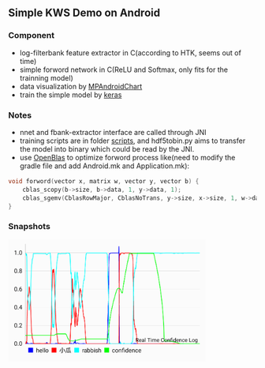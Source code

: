 ## Simple KWS Demo on Android

### Component
* log-filterbank feature extractor in C(according to HTK, seems out of time)
* simple forword network in C(ReLU and Softmax, only fits for the trainning model)
* data visualization by [MPAndroidChart](https://github.com/PhilJay/MPAndroidChart)
* train the simple model by [keras](https://keras.io/)

### Notes
* nnet and fbank-extractor interface are called through JNI
* training scripts are in folder [scripts](scripts), and hdf5tobin.py aims to transfer the model into binary which could be read by the JNI.
* use [OpenBlas](https://github.com/xianyi/OpenBLAS) to optimize forword process like(need to modify the gradle file and add Android.mk and Application.mk):
```c
void forword(vector x, matrix w, vector y, vector b) {
    cblas_scopy(b->size, b->data, 1, y->data, 1);
    cblas_sgemv(CblasRowMajor, CblasNoTrans, y->size, x->size, 1, w->data, x->size, x->data, 1, 1, y->data, 1);
}
```

### Snapshots
<img src="snapshots/shots.png" width="400">

